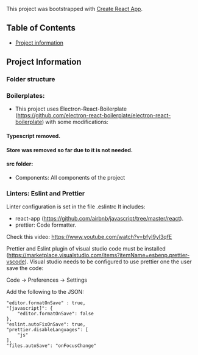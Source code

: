 This project was bootstrapped with [Create React App](https://github.com/facebook/create-react-app).

## Table of Contents

- [Project information](#project-information)

## Project Information

### Folder structure

### Boilerplates:

- This project uses Electron-React-Boilerplate (https://github.com/electron-react-boilerplate/electron-react-boilerplate) with some modifications:

#### Typescript removed.

#### Store was removed so far due to it is not needed.

#### src folder:

- Components:
  All components of the project

### Linters: Eslint and Prettier

Linter configuration is set in the file .eslintrc
It includes:

- react-app (https://github.com/airbnb/javascript/tree/master/react).
- prettier: Code formatter.

Check this video: https://www.youtube.com/watch?v=bfyI9yl3qfE

Prettier and Eslint plugin of visual studio code must be installed (https://marketplace.visualstudio.com/items?itemName=esbenp.prettier-vscode).
Visual studio needs to be configured to use prettier one the user save the code:

Code -> Preferences -> Settings

Add the following to the JSON:

```
"editor.formatOnSave" : true,
"[javascript]": {
    "editor.formatOnSave": false
},
"eslint.autoFixOnSave": true,
"prettier.disableLanguages": [
    "js"
],
"files.autoSave": "onFocusChange"
```
